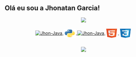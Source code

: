 ## Olá eu sou a Jhonatan Garcia!
<div align="center">
  <a href="https://github.com/jhonatanmsg">
  <img height="180em" src="https://github-readme-stats.vercel.app/api?username=jhonatanmsg&show_icons=true&theme=dark&include_all_commits=true&count_private=true"/>
  
</div>
<div align="center" style="display: inline_block"><br>
  <img align="center" alt="Jhon-Java" height="30" width="40" src="https://toppng.com/uploads/preview/hadoop-logo-11609363806kaqbkpubm5.png" />
  <img align="center" alt="Jhon-Python" height="30" width="40" src="https://raw.githubusercontent.com/devicons/devicon/master/icons/python/python-original.svg">
  <img align="center" alt="Jhon-Java" height="30" width="40" src="https://cdn.jsdelivr.net/gh/devicons/devicon/icons/java/java-original-wordmark.svg" />
  <img align="center" alt="Jhon-HTML" height="30" width="40" src="https://raw.githubusercontent.com/devicons/devicon/master/icons/html5/html5-original.svg">
  <img align="center" alt="Jhon-CSS" height="30" width="40" src="https://raw.githubusercontent.com/devicons/devicon/master/icons/css3/css3-original.svg">
</div>
  
  ##
 
<div align="center"> 
  <a href="https://www.linkedin.com/in/jhonatan-sidor-garcia-158051169" target="_blank"><img src="https://img.shields.io/badge/-LinkedIn-%230077B5?style=for-the-badge&logo=linkedin&logoColor=white" target="_blank"></a> 
</div>
